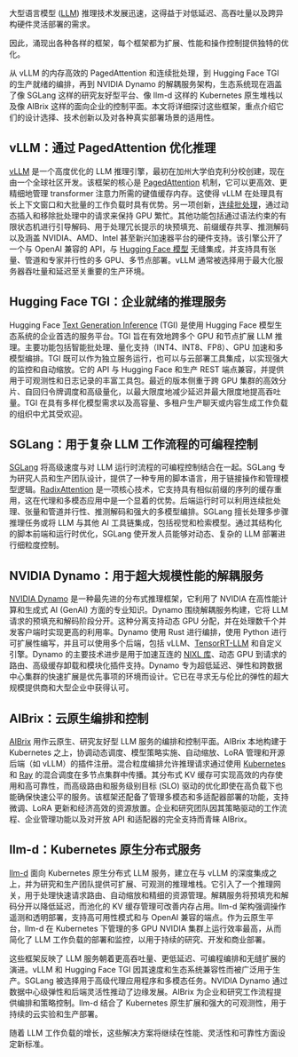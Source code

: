 大型语言模型 ([LLM](https://thenewstack.io/llm/)) 推理技术发展迅速，这得益于对低延迟、高吞吐量以及跨异构硬件灵活部署的需求。

因此，涌现出各种各样的框架，每个框架都为扩展、性能和操作控制提供独特的优化。

从 vLLM 的内存高效的 PagedAttention 和连续批处理，到 Hugging Face TGI 的生产就绪的编排，再到 NVIDIA Dynamo 的解耦服务架构，生态系统现在涵盖了像 SGLang 这样的研究友好型平台、像 llm-d 这样的 Kubernetes 原生堆栈以及像 AIBrix 这样的面向企业的控制平面。本文将详细探讨这些框架，重点介绍它们的设计选择、技术创新以及对各种真实部署场景的适用性。

## vLLM：通过 PagedAttention 优化推理

[vLLM](https://docs.vllm.ai/en/latest/) 是一个高度优化的 LLM 推理引擎，最初在加州大学伯克利分校创建，现在由一个全球社区开发。该框架的核心是 [PagedAttention](https://arxiv.org/abs/2309.06180) 机制，它可以更高效、更精细地管理 transformer 注意力所需的键值缓存内存。这使得 vLLM 在处理具有长上下文窗口和大批量的工作负载时具有优势。另一项创新，[连续批处理](https://www.anyscale.com/blog/continuous-batching-llm-inference)，通过动态插入和移除批处理中的请求来保持 GPU 繁忙。其他功能包括通过语法约束的有限状态机进行引导解码、用于处理冗长提示的块预填充、前缀缓存共享、推测解码以及涵盖 NVIDIA、AMD、Intel 甚至新兴加速器平台的硬件支持。该引擎公开了一个与 OpenAI 兼容的 API，与 [Hugging Face 模型](https://thenewstack.io/how-hugging-face-positions-itself-in-the-open-llm-stack/) 无缝集成，并支持具有张量、管道和专家并行性的多 GPU、多节点部署。vLLM 通常被选择用于最大化服务器吞吐量和延迟至关重要的生产环境。

## Hugging Face TGI：企业就绪的推理服务

Hugging Face [Text Generation Inference](https://huggingface.co/docs/text-generation-inference/en/index) (TGI) 是使用 Hugging Face 模型生态系统的企业首选的服务平台。TGI 旨在有效地跨多个 GPU 和节点扩展 LLM 推理。主要功能包括智能批处理、量化支持（INT4、INT8、FP8）、GPU 加速和多模型编排。TGI 既可以作为独立服务运行，也可以与云部署工具集成，以实现强大的监控和自动缩放。它的 API 与 Hugging Face 和生产 REST 端点兼容，并提供用于可观测性和日志记录的丰富工具包。最近的版本侧重于跨 GPU 集群的高效分片、自回归令牌调度和高级量化，以最大限度地减少延迟并最大限度地提高吞吐量。TGI 在具有多样化模型需求以及高容量、多租户生产聊天或内容生成工作负载的组织中尤其受欢迎。

## SGLang：用于复杂 LLM 工作流程的可编程控制

[SGLang](https://docs.sglang.ai/) 将高级速度与对 LLM 运行时流程的可编程控制结合在一起。SGLang 专为研究人员和生产团队设计，提供了一种专用的脚本语言，用于链接操作和管理模型逻辑。[RadixAttention](https://arxiv.org/pdf/2312.07104) 是一项核心技术，它支持具有相似前缀的序列的缓存重用，这在代理和多模态应用中是一个显着的优势。后端运行时可以利用连续批处理、张量和管道并行性、推测解码和强大的多模型编排。SGLang 擅长处理多步骤推理任务或将 LLM 与其他 AI 工具链集成，包括视觉和检索模型。通过其结构化的脚本前端和运行时优化，SGLang 使开发人员能够对动态、复杂的 LLM 部署进行细粒度控制。

## NVIDIA Dynamo：用于超大规模性能的解耦服务

[NVIDIA Dynamo](https://www.nvidia.com/en-in/ai/dynamo/) 是一种最先进的分布式推理框架，它利用了 NVIDIA 在高性能计算和生成式 AI (GenAI) 方面的专业知识。Dynamo 围绕解耦服务构建，它将 LLM 请求的预填充和解码阶段分开。这种分离支持动态 GPU 分配，并在处理数千个并发客户端时实现更高的利用率。Dynamo 使用 Rust 进行编排，使用 Python 进行可扩展性编写，并且可以使用多个后端，包括 vLLM、[TensorRT-LLM](https://docs.nvidia.com/tensorrt-llm/index.html) 和自定义引擎。Dynamo 的主要技术进步是用于加速互连的 [NIXL 库](https://github.com/ai-dynamo/nixl)、动态 GPU 到请求的路由、高级缓存卸载和模块化插件支持。Dynamo 专为超低延迟、弹性和跨数据中心集群的快速扩展是优先事项的环境而设计。它已在寻求无与伦比的弹性的超大规模提供商和大型企业中获得认可。

## AIBrix：云原生编排和控制

[AIBrix](https://aibrix.readthedocs.io/latest/) 用作云原生、研究友好型 LLM 服务的编排和控制平面。AIBrix 本地构建于 Kubernetes 之上，协调动态调度、模型策略实施、自动缩放、LoRA 管理和开源后端（如 vLLM）的插件注册。混合粒度编排允许推理请求通过使用 [Kubernetes](https://thenewstack.io/kubernetes/) 和 [Ray](https://thenewstack.io/amazon-to-save-millions-moving-from-apache-spark-to-ray/) 的混合调度在多节点集群中传播。其分布式 KV 缓存可实现高效的内存使用和高可靠性，而高级路由和服务级别目标 (SLO) 驱动的优化即使在高负载下也能确保快速公平的服务。该框架还配备了管理多模态和多适配器部署的功能，支持微调、LoRA 更新和经济高效的资源放置。企业和研究团队因其策略驱动的工作流程、企业管理功能以及对开放 API 和适配器的完全支持而青睐 AIBrix。

## llm-d：Kubernetes 原生分布式服务

[llm-d](https://llm-d.ai/) 面向 Kubernetes 原生分布式 LLM 服务，建立在与 vLLM 的深度集成之上，并为研究和生产团队提供可扩展、可观测的推理堆栈。它引入了一个推理网关，用于处理快速请求路由、自动缩放和精细的资源管理。解耦服务将预填充和解码分开以降低延迟，而池化的 KV 缓存管理可改善内存占用。llm-d 架构强调操作遥测和透明部署，支持高可用性模式和与 OpenAI 兼容的端点。作为云原生平台，llm-d 在 Kubernetes 下管理的多 GPU NVIDIA 集群上运行效率最高，从而简化了 LLM 工作负载的部署和监控，以用于持续的研究、开发和商业部署。

这些框架反映了 LLM 服务朝着更高吞吐量、更低延迟、可编程编排和无缝扩展的演进。vLLM 和 Hugging Face TGI 因其速度和生态系统兼容性而被广泛用于生产。SGLang 被选择用于高级代理应用程序和多模态任务。NVIDIA Dynamo 通过数据中心级弹性和后端灵活性推动了边缘发展。AIBrix 为企业和研究工作流程提供编排和策略控制。llm-d 结合了 Kubernetes 原生扩展和强大的可观测性，用于持续的云实验和生产部署。

随着 LLM 工作负载的增长，这些解决方案将继续在性能、灵活性和可靠性方面设定新标准。